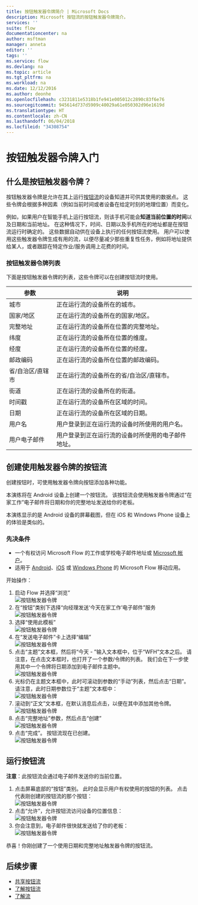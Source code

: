 ```yaml
---
title: 按钮触发器令牌简介 | Microsoft Docs
description: Microsoft 按钮流的按钮触发器令牌简介。
services: ''
suite: flow
documentationcenter: na
author: msftman
manager: anneta
editor: ''
tags: ''
ms.service: flow
ms.devlang: na
ms.topic: article
ms.tgt_pltfrm: na
ms.workload: na
ms.date: 12/12/2016
ms.author: deonhe
ms.openlocfilehash: c3231811e5318b1fe941e005012c2890c83f6e76
ms.sourcegitcommit: 945614d737d5909c40029a61e050302d96e1619d
ms.translationtype: HT
ms.contentlocale: zh-CN
ms.lasthandoff: 06/04/2018
ms.locfileid: "34308754"
---
```

# <a name="get-started-with-button-trigger-tokens"></a>按钮触发器令牌入门
## <a name="what-are-button-trigger-tokens"></a>什么是按钮触发器令牌？
按钮触发器令牌是允许在其上运行[按钮流](introduction-to-button-flows.md)的设备知道并可供其使用的数据点。 这些令牌会根据多种因素（例如当前时间或者设备在给定时刻的地理位置）而变化。  

例如，如果用户在智能手机上运行按钮流，则该手机可能会**知道当前位置的时间**以及日期和当前地址。 在这种情况下，时间、日期以及手机所在的地址都是在按钮流运行时确定的。 这些数据自动供在设备上执行的任何按钮流使用。 用户可以使用这些触发器令牌生成有用的流，以便尽量减少那些重复性任务，例如将地址提供给某人，或者跟踪在特定作业/服务调用上花费的时间。

### <a name="list-of-button-trigger-tokens"></a>按钮触发器令牌列表
下面是按钮触发器令牌的列表，这些令牌可以在创建按钮流时使用。

| 参数 | 说明 |
| --- | --- |
| 城市 |正在运行流的设备所在的城市。 |
| 国家/地区 |正在运行流的设备所在的国家/地区。 |
| 完整地址 |正在运行流的设备所在位置的完整地址。 |
| 纬度 |正在运行流的设备所在位置的维度。 |
| 经度 |正在运行流的设备所在位置的经度。 |
| 邮政编码 |正在运行流的设备所在位置的邮政编码。 |
| 省/自治区/直辖市 |正在运行流的设备所在的省/自治区/直辖市。 |
| 街道 |正在运行流的设备所在的街道。 |
| 时间戳 |正在运行流的设备所在区域的时间。 |
| 日期 |正在运行流的设备所在区域的日期。 |
| 用户名 |用户登录到正在运行流的设备时所使用的用户名。 |
| 用户电子邮件 |用户登录到正在运行流的设备时所使用的电子邮件地址。 |

## <a name="create-a-button-flow-that-uses-trigger-tokens"></a>创建使用触发器令牌的按钮流
创建按钮时，可使用触发器令牌向按钮添加各种功能。

本演练将在 Android 设备上创建一个按钮流。 该按钮流会使用触发器令牌通过“在家工作”电子邮件将日期和你的完整地址发送给你的老板。

本演练显示的是 Android 设备的屏幕截图，但在 iOS 和 Windows Phone 设备上的体验是类似的。

### <a name="prerequisites"></a>先决条件
* 一个有权访问 Microsoft Flow 的工作或学校电子邮件地址或 [Microsoft 帐户](https://account.microsoft.com/about?refd=www.microsoft.com)。
* 适用于 [Android](https://aka.ms/flowmobiledocsandroid)、[iOS](https://aka.ms/flowmobiledocsios) 或 [Windows Phone](https://aka.ms/flowmobilewindows) 的 Microsoft Flow 移动应用。

开始操作：

1. 启动 Flow 并选择“浏览”   
   ![按钮触发器令牌](./media/introduction-to-button-trigger-tokens/1.png)  
2. 在“按钮”类别下选择“向经理发送‘今天在家工作’电子邮件”服务   
   ![按钮触发器令牌](./media/introduction-to-button-trigger-tokens/2.png)  
3. 选择“使用此模板”  
   ![按钮触发器令牌](./media/introduction-to-button-trigger-tokens/3.png)  
4. 在“发送电子邮件”卡上选择“编辑”  
   ![按钮触发器令牌](./media/introduction-to-button-trigger-tokens/3-5.png)  
5. 点击“主题”文本框，然后将“今天 - ”输入文本框中，位于“WFH”文本之后。 请注意，在点击文本框时，也打开了一个参数/令牌的列表。 我们会在下一步使用其中一个令牌将日期添加到电子邮件主题中。  
   ![按钮触发器令牌](./media/introduction-to-button-trigger-tokens/4.png)  
6. 光标仍在主题文本框中，此时可滚动到参数的“手动”列表，然后点击“日期”。 请注意，此时日期参数位于“主题”文本框中：  
   ![按钮触发器令牌](./media/introduction-to-button-trigger-tokens/6.png)  
7. 滚动到“正文”文本框，在默认消息后点击，以便在其中添加其他令牌。  
   ![按钮触发器令牌](./media/introduction-to-button-trigger-tokens/7.png)  
8. 点击“完整地址”参数，然后点击“创建”  
   ![按钮触发器令牌](./media/introduction-to-button-trigger-tokens/8.png)  
9. 点击“完成”。 按钮流现在已创建。  
   ![按钮触发器令牌](./media/introduction-to-button-trigger-tokens/9.png)  

## <a name="run-the-button-flow"></a>运行按钮流
**注意**：此按钮流会通过电子邮件发送你的当前位置。  

1. 点击屏幕底部的“按钮”类别。 此时会显示用户有权使用的按钮的列表。 点击代表刚创建的按钮流的那个按钮：  
   ![按钮触发器令牌](./media/introduction-to-button-trigger-tokens/10.png)  
2. 点击“允许”，允许按钮流访问设备的位置信息：  
   ![按钮触发器令牌](./media/introduction-to-button-trigger-tokens/11.png)  
3. 你会注意到，电子邮件很快就发送给了你的老板：  
   ![按钮触发器令牌](./media/introduction-to-button-trigger-tokens/12.png)  

恭喜！你刚创建了一个使用日期和完整地址触发器令牌的按钮流。 

## <a name="next-steps"></a>后续步骤
* [共享按钮流](share-buttons.md)
* [了解按钮流](introduction-to-button-flows.md)  
* [了解流](guided-learning/get-started.yml?tutorial-step=1)


